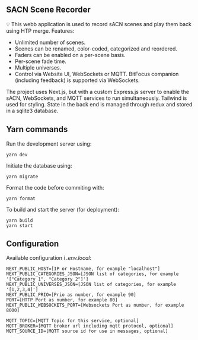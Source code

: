 ## SACN Scene Recorder

💡 This webb application is used to record sACN scenes and play them back using HTP merge. Features:

-   Unlimited number of scenes.
-   Scenes can be renamed, color-coded, categorized and reordered.
-   Faders can be enabled on a per-scene basis.
-   Per-scene fade time.
-   Multiple universes.
-   Control via Website UI, WebSockets or MQTT. BitFocus companion (including feedback) is supported via WebSockets.

The project uses Next.js, but with a custom Express.js server to enable the sACN, WebSockets, and MQTT services to run simultaneously. Tailwind is used for styling. State in the back end is managed through redux and stored in a sqlite3 database.

## Yarn commands

Run the development server using:

```
yarn dev
```

Initiate the database using:

```
yarn migrate
```

Format the code before commiting with:

```
yarn format
```

To build and start the server (for deployment):

```
yarn build
yarn start
```

## Configuration

Available configuration i _.env.local_:

```
NEXT_PUBLIC_HOST=[IP or Hostname, for example "localhost"]
NEXT_PUBLIC_CATEGORIES_JSON=[JSON list of categories, for example '["Category 1", "Category 2"]']
NEXT_PUBLIC_UNIVERSES_JSON=[JSON list of categories, for example '[1,2,3,4]']
NEXT_PUBLIC_PRIO=[Prio as number, for example 90]
PORT=[HTTP Port as number, for example 80]
NEXT_PUBLIC_WEBSOCKETS_PORT=[Websockets Port as number, for example 8000]

MQTT_TOPIC=[MQTT Topic for this service, optional]
MQTT_BROKER=[MQTT broker url including mqtt protocol, optional]
MQTT_SOURCE_ID=[MQTT source id for use in messages, optional]
```
